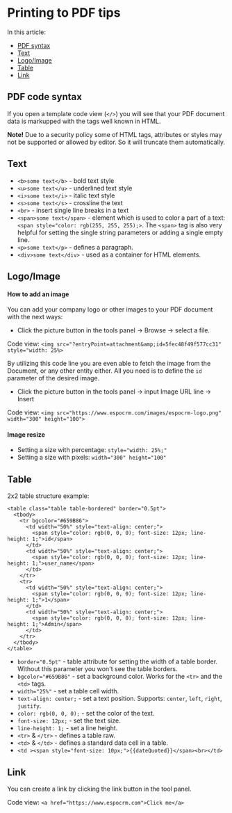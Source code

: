 # Printing to PDF tips

In this article:

 * [PDF syntax](#pdf-code-syntax)
 * [Text](#text)
 * [Logo/Image](#logoimage)
 * [Table](#table)
 * [Link](#link)

## PDF code syntax

If you open a template code view (`</>`) you will see that your PDF document data is markupped with the tags well known in HTML.

**Note!**
Due to a security policy some of HTML tags, attributes or styles may not be supported or allowed by editor. So it will truncate them automatically.

## Text

* `<b>some text</b>` - bold text style
* `<u>some text</u>` - underlined text style
* `<i>some text</i>` - italic text style
* `<s>some text</s>` - crossline the text
* `<br>` - insert single line breaks in a text
* `<span>some text</span>` - element which is used to color a part of a text: `<span style="color: rgb(255, 255, 255);>`. The `<span>` tag is also very helpful for setting the single string parameters or adding a single empty line.
* `<p>some text</p>` - defines a paragraph.
* `<div>some text</div>` - used as a container for HTML elements.

## Logo/Image

#### How to add an image

You can add your company logo or other images to your PDF document with the next ways:
* Click the picture button in the tools panel -> Browse -> select a file.

Code view: `<img src="?entryPoint=attachment&amp;id=5fec48f49f577cc31" style="width: 25%>`

By utilizing this code line you are even able to fetch the image from the Document, or any other entity either. All you need is to define the `id` parameter of the desired image.
* Click the picture button in the tools panel -> input Image URL line -> Insert

Code view: `<img src="https://www.espocrm.com/images/espocrm-logo.png" width="300" height="100">`

#### Image resize

* Setting a size with percentage: `style="width: 25%;"`
* Setting a size with pixels: `width="300" height="100"`

## Table

2x2 table structure example:
```
<table class="table table-bordered" border="0.5pt">
  <tbody>
    <tr bgcolor="#659B86">
      <td width="50%" style="text-align: center;">
        <span style="color: rgb(0, 0, 0); font-size: 12px; line-height: 1;">id</span>
      </td>
      <td width="50%" style="text-align: center;">
        <span style="color: rgb(0, 0, 0); font-size: 12px; line-height: 1;">user_name</span>
      </td>
    </tr>
    <tr>
      <td width="50%" style="text-align: center;">
        <span style="color: rgb(0, 0, 0); font-size: 12px; line-height: 1;">1</span>
      </td>
      <td width="50%" style="text-align: center;">
        <span style="color: rgb(0, 0, 0); font-size: 12px; line-height: 1;">Admin</span>
      </td>
    </tr>
  </tbody>
</table>
```
* `border="0.5pt"` - table attribute for setting the width of a table border. Without this parameter you won't see the table borders.
* `bgcolor="#659B86"` - set a background color. Works for the `<tr>` and the `<td>` tags.
* `width="25%"` - set a table cell width.
* `text-align: center;` - set a text position. Supports: `center`, `left`, `right`, ` justify`.
* `color: rgb(0, 0, 0);` - set the color of the text.
* `font-size: 12px;` - set the text size.
* `line-height: 1;` - set a line height.
* `<tr>` & `</tr>` - defines a table raw.
* `<td>` & `</td>` - defines a standard data cell in a table.
* `<td ><span style="font-size: 10px;">{{dateQuoted}}</span><br></td>`

## Link

You can create a link by clicking the link button in the tool panel.

Code view: `<a href="https://www.espocrm.com">Click me</a>`
